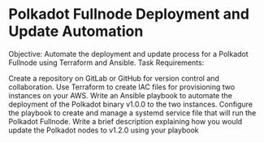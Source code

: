 # Polkadot Fullnode Deployment and Update Automation

Objective: Automate the deployment and update process for a Polkadot Fullnode using Terraform and Ansible.
Task Requirements:

Create a repository on GitLab or GitHub for version control and collaboration.
Use Terraform to create IAC files for provisioning two instances on your AWS.
Write an Ansible playbook to automate the deployment of the Polkadot binary v1.0.0 to the two instances. 
Configure the playbook to create and manage a systemd service file that will run the Polkadot Fullnode.
Write a brief description explaining how you would update the Polkadot nodes to v1.2.0 using your playbook
